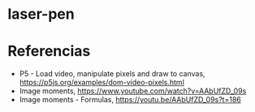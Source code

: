 # laser-pen

# Referencias

* P5 - Load video, manipulate pixels and draw to canvas, https://p5js.org/examples/dom-video-pixels.html
* Image moments, https://www.youtube.com/watch?v=AAbUfZD_09s
* Image moments - Formulas, https://youtu.be/AAbUfZD_09s?t=186

